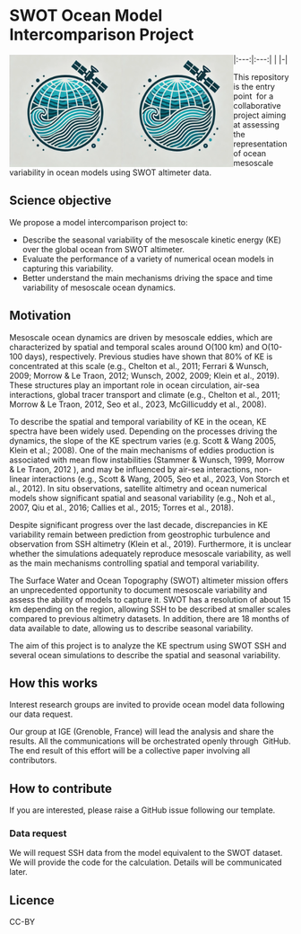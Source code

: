 # SWOT Ocean Model Intercomparison Project

<img align="left" src="./img/swot-omip-logo.png" width="200"> 

|:---:|:---:|
|<img align="left" src="./img/swot-omip-logo.png" width="200"> |-|

This repository is the entry point  for a  collaborative project aiming at assessing the representation of ocean mesoscale variability in ocean models using SWOT altimeter data.


## Science objective
We propose a model intercomparison project to:
* Describe the seasonal variability of the mesoscale kinetic energy (KE) over the global ocean from SWOT altimeter.
* Evaluate the performance of a variety of numerical ocean models in capturing this variability.
* Better understand the main mechanisms driving the space and time variability of mesoscale ocean dynamics.

## Motivation
Mesoscale ocean dynamics are driven by mesoscale eddies, which are characterized by spatial and temporal scales around O(100 km) and O(10-100 days), respectively. Previous studies have shown that 80% of KE is concentrated at this scale (e.g., Chelton et al., 2011; Ferrari & Wunsch, 2009; Morrow & Le Traon, 2012; Wunsch, 2002, 2009; Klein et al., 2019). These structures play an important role in ocean circulation, air-sea interactions, global tracer transport and climate (e.g., Chelton et al., 2011; Morrow & Le Traon, 2012, Seo et al., 2023, McGillicuddy et al., 2008).

To describe the spatial and temporal variability of KE in the ocean, KE spectra have been widely used. Depending on the processes driving the dynamics, the slope of the KE spectrum varies (e.g. Scott & Wang 2005, Klein et al.; 2008). One of the main mechanisms of eddies production is associated with mean flow instabilities (Stammer & Wunsch, 1999, Morrow & Le Traon, 2012 ), and may be influenced by air-sea interactions, non-linear interactions (e.g., Scott & Wang, 2005, Seo et al., 2023, Von Storch et al., 2012). In situ observations, satellite altimetry and ocean numerical models show significant spatial and seasonal variability (e.g., Noh et al., 2007, Qiu et al., 2016; Callies et al., 2015; Torres et al., 2018).

Despite significant progress over the last decade, discrepancies in KE variability remain between prediction from geostrophic turbulence and observation from SSH altimetry (Klein et al., 2019). Furthermore, it is unclear whether the simulations adequately reproduce mesoscale variability, as well as the main mechanisms controlling spatial and temporal variability.

The Surface Water and Ocean Topography (SWOT) altimeter mission offers an unprecedented opportunity to document mesoscale variability and assess the ability of models to capture it. SWOT has a resolution of about 15 km depending on the region, allowing SSH to be described at smaller scales compared to previous altimetry datasets. In addition, there are 18 months of data available to date, allowing us to describe seasonal variability.

The aim of this project is to analyze the KE spectrum using SWOT SSH and several ocean simulations to describe the spatial and seasonal variability.

## How this works
Interest research groups are invited to provide ocean model data following our data request.  

Our group at IGE (Grenoble, France) will lead the analysis and share the results. All the communications will be orchestrated openly through  GitHub. The end result of this effort will be a collective paper involving all contributors.

## How to contribute 
If you are interested, please  raise a GitHub issue following our template.

### Data request
We will request SSH data from the model equivalent to the SWOT dataset. We will provide the code for the calculation. Details will be communicated later.

## Licence
CC-BY
